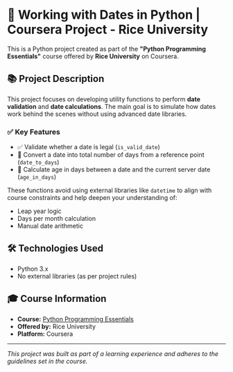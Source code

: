 # 📅 Working with Dates in Python | Coursera Project - Rice University


This is a Python project created as part of the **"Python Programming Essentials"** course offered by **Rice University** on Coursera.

## 📚 Project Description

This project focuses on developing utility functions to perform **date validation** and **date calculations**. The main goal is to simulate how dates work behind the scenes without using advanced date libraries.

### ✅ Key Features

- ✅ Validate whether a date is legal (`is_valid_date`)
- 📅 Convert a date into total number of days from a reference point (`date_to_days`)
- 🧮 Calculate age in days between a date and the current server date (`age_in_days`)

These functions avoid using external libraries like `datetime` to align with course constraints and help deepen your understanding of:
- Leap year logic
- Days per month calculation
- Manual date arithmetic

## 🛠️ Technologies Used

- Python 3.x
- No external libraries (as per project rules)

## 🎓 Course Information

- **Course:** [Python Programming Essentials](https://www.coursera.org/learn/python-programming)
- **Offered by:** Rice University
- **Platform:** Coursera

---

*This project was built as part of a learning experience and adheres to the guidelines set in the course.*
